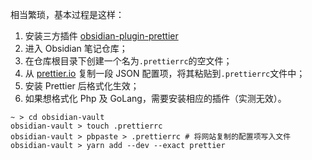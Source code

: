 相当繁琐，基本过程是这样：

1. 安装三方插件 [obsidian-plugin-prettier](https://github.com/hipstersmoothie/obsidian-plugin-prettier)
2. 进入 Obsidian 笔记仓库；
3. 在仓库根目录下创建一个名为`.prettierrc`的空文件；
4. 从 [prettier.io](https://prettier.io/playground/) 复制一段 JSON 配置项，将其粘贴到`.prettierrc`文件中；
5. 安装 Prettier 后格式化生效；
6. 如果想格式化 Php 及 GoLang，需要安装相应的插件（实测无效）。

```
~ > cd obsidian-vault 
obsidian-vault > touch .prettierrc
obsidian-vault > pbpaste > .prettierrc # 将网站复制的配置项写入文件
obsidian-vault > yarn add --dev --exact prettier
```

